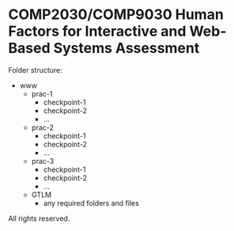 # COMP2030/COMP9030 Human Factors for Interactive and Web-Based Systems Assessment

Folder structure:

- www
  - prac-1
    - checkpoint-1
    - checkpoint-2
    - ...
  - prac-2
    - checkpoint-1
    - checkpoint-2
    - ...
  - prac-3
    - checkpoint-1
    - checkpoint-2
    - ...
  - GTLM
    - any required folders and files

All rights reserved.

